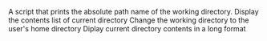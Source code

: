 A script that prints the absolute path name of the working directory.
Display the contents list of current directory
Change the working directory to the user's home directory
Diplay current directory contents in a long format
